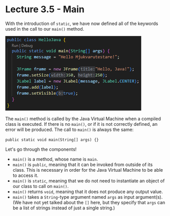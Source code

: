 # Lecture 3.5 - Main
With the introduction of `static`, we have now defined all of the keywords used in the call to our `main()` method.

![HelloJava](/assets/lecture_2/HelloJava.PNG)

The `main()` method is called by the Java Virtual Machine when a compiled class is executed. If there is no `main()`, or if it is not correctly defined, an error will be produced. The call to `main()` is always the same:

`public static void main(String[] args) {}`

Let's go through the components!
<ul>
<li><code>main()</code> is a method, whose name is <code>main</code>.</li>
<li><code>main()</code> is <code>public</code>, meaning that it can be invoked from outside of its class. This is necessary in order for the Java Virtual Machine to be able to access it.</li>
<li><code>main()</code> is <code>static</code>, meaning that we do not need to instantiate an object of our class to call on <code>main()</code>.</li>
<li><code>main()</code> returns <code>void</code>, meaning that it does not produce any output value.</li>
<li><code>main()</code> takes a <code>String</code>-type argument named <code>args</code> as input argument(s). (We have not yet talked about the <code>[]</code> here, but they specify that <code>args</code> can be a list of strings instead of just a single string.)</li>


